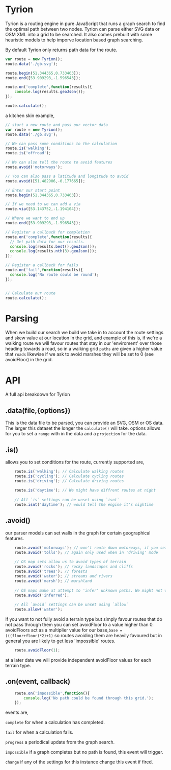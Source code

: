 # Tyrion
Tyrion is a routing engine in pure JavaScript that runs a graph search to find the optimal path between two nodes. Tyrion can parse either SVG data or OSM XML into a grid to be searched. It also comes prebuilt with some heuristic models to help imporve location based graph searching.

By default Tyrion only returns path data for the route.

```js
var route = new Tyrion();
route.data('./gb.svg');

route.begin(51.344365,0.733463]);
route.end([53.909293,-1.596543]);

route.on('complete',function(results){
	console.log(results.geoJson()); 
});

route.calculate();

```

a kitchen skin example,

```js
// start a new route and pass our vector data
var route = new Tyrion();
route.data('./gb.svg');

// We can pass some conditions to the calculation
route.is('walking');
route.is('offroad');

// We can also tell the route to avoid features
route.avoid('motorways');

// You can also pass a latitude and longitude to avoid
route.avoid([51.482906,-0.177665]);

// Enter our start point
route.begin(51.344365,0.733463]);

// If we need to we can add a via
route.via([53.143752,-1.194104]);

// Where we want to end up
route.end([53.909293,-1.596543]);

// Register a callback for completion
route.on('complete',function(results){
  // Get path data for our results.
  console.log(results.best().geoJson()); 
  console.log(results.nth(3).geoJson()); 
});

// Register a callback for fails
route.on('fail',function(results){
  console.log('No route could be round');
});


// Calculate our route
route.calculate();

```

# Parsing
When we build our search we build we take in to account the route settings and skew value at our location in the grid, and example of this is, if we're a walking route we will favour routes that stay in our 'enviroment' over those heading towards a road, so in a walking grid `paths` are given a higher value that `roads` likewise if we ask to avoid marshes they will be set to 0 (see avoidFloor) in the grid.

# API
A full api breakdown for Tyrion

## .data(file,{options})
This is the data file to be parsed, you can provide an SVG, OSM or OS data. The larger this dataset the longer the ``calculate()`` will take. options allows for you to set a ``range`` with in the data and a ``projection`` for the data. 

## .is()
allows you to set conditions for the route, currently supported are,

```js
	route.is('walking'); // Calculate walking routes
	route.is('cycling'); // Calculate cycling routes
	route.is('driving'); // Calculate driving routes
	
	route.is('daytime'); // We might have diffrent routes at night
	
	// All `is` settings can be unset using `isnt`
	route.isnt('daytime'); // would tell the engine it's nightime
```

## .avoid()
our parser models can set walls in the graph for certain geographical features.

```js
	route.avoid('motorways'); // won't route down motorways, if you set is to walking/cycling this will be set automatically.
	route.avoid('tolls'); // again only used when in 'driving' mode
	
	// OS map sets allow us to avoid types of terrain
	route.avoid('rocks'); // rocky landscapes and cliffs
	route.avoid('trees'); // forests
	route.avoid('water'); // streams and rivers
	route.avoid('marsh'); // marshland
	
	// OS maps make at attempt to 'infer' unknown paths. We might not want this.
	route.avoid('inferred');
	
	// All `avoid` settings can be unset using `allow`
	route.allow('water');
```

If you want to not fully avoid a terrain type but simply favour routes that do not pass through them you can set avoidFloor to a value higher than 0. avoidFloors act as a multiplier value for our base,``base = (((floor+floor)*2)+1)`` so routes avoiding them are heavily favoured but in general you are likely to get less 'impossible' routes. 

```js
	route.avoidFloor(1);
```

at a later date we will provide independent avoidFloor values for each terrain type.

## .on(event, callback)

```js
	route.on('impossible',function(){
		console.log('No path could be found through this grid.');
	});
```

events are, 

``complete`` for when a calculation has completed.

``fail`` for when a calculation fails.

``progress`` a periodical update from the graph search.

``impossible`` if a graph completes but no path is found, this event will trigger.

``change`` if any of the settings for this instance change this event if fired.